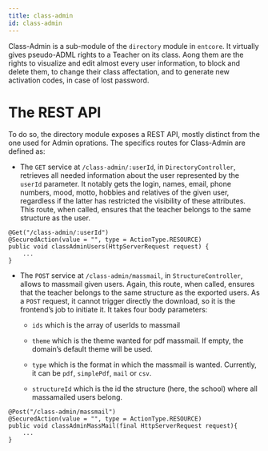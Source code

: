 ```yaml
---
title: class-admin
id: class-admin
---
```

Class-Admin is a sub-module of the `directory` module in `entcore`. It virtually gives pseudo-ADML rights to a Teacher on its class.
Aong them are the rights to visualize and edit almost every user information, to block and delete them, to change their class affectation, and to generate new activation codes, in case of lost password.

# The REST API

To do so, the directory module exposes a REST API, mostly distinct from the one used for Admin oprations. The specifics routes for Class-Admin are defined as:

-   The `GET` service at `/class-admin/:userId`, in `DirectoryController`, retrieves all needed information about the user represented by the `userId` parameter. It notably gets the login, names, email, phone numbers, mood, motto, hobbies and relatives of the given user, regardless if the latter has restricted the visibility of these attributes. This route, when called, ensures that the teacher belongs to the same structure as the user.

<!-- -->

    @Get("/class-admin/:userId")
    @SecuredAction(value = "", type = ActionType.RESOURCE)
    public void classAdminUsers(HttpServerRequest request) {
        ...
    }

-   The `POST` service at `/class-admin/massmail`, in `StructureController`, allows to massmail given users. Again, this route, when called, ensures that the teacher belongs to the same structure as the exported users. As a `POST` request, it cannot trigger directly the download, so it is the frontend’s job to initiate it. It takes four body parameters:

    -   `ids` which is the array of userIds to massmail

    -   `theme` which is the theme wanted for pdf massmail. If empty, the domain’s default theme will be used.

    -   `type` which is the format in which the massmail is wanted. Currently, it can be `pdf`, `simplePdf`, `mail` or `csv`.

    -   `structureId` which is the id the structure (here, the school) where all massamailed users belong.

<!-- -->

    @Post("/class-admin/massmail")
    @SecuredAction(value = "", type = ActionType.RESOURCE)
    public void classAdminMassMail(final HttpServerRequest request){
        ...
    }
